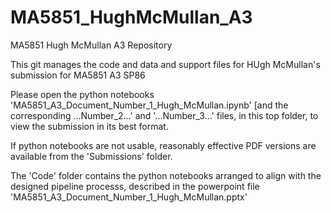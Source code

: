 # MA5851_HughMcMullan_A3
 MA5851 Hugh McMullan A3 Repository

This git manages the code and data and support files for HUgh McMullan's submission for MA5851 A3 SP86

Please open the python notebooks 'MA5851_A3_Document_Number_1_Hugh_McMullan.ipynb' 
[and the corresponding ...Number_2...' and '...Number_3...' files, 
in this top folder, 
to view the submission in its best format.

If python notebooks are not usable, reasonably effective PDF versions are available from the 'Submissions' folder.

The 'Code' folder contains the python notebooks arranged to align with the designed pipeline processs,
described in the powerpoint file 'MA5851_A3_Document_Number_1_Hugh_McMullan.pptx'